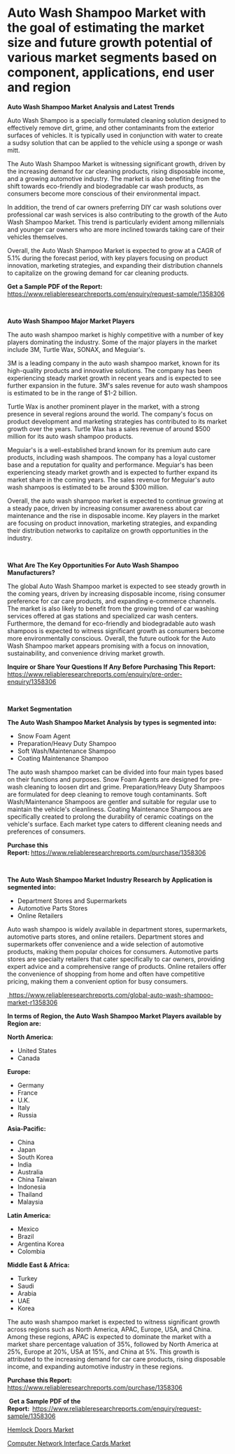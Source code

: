 <p><h1>Auto Wash Shampoo Market with the goal of estimating the market size and future growth potential of various market segments based on component, applications, end user and region</h1></p><p><strong>Auto Wash Shampoo Market Analysis and Latest Trends</strong></p>
<p><p>Auto Wash Shampoo is a specially formulated cleaning solution designed to effectively remove dirt, grime, and other contaminants from the exterior surfaces of vehicles. It is typically used in conjunction with water to create a sudsy solution that can be applied to the vehicle using a sponge or wash mitt.</p><p>The Auto Wash Shampoo Market is witnessing significant growth, driven by the increasing demand for car cleaning products, rising disposable income, and a growing automotive industry. The market is also benefiting from the shift towards eco-friendly and biodegradable car wash products, as consumers become more conscious of their environmental impact.</p><p>In addition, the trend of car owners preferring DIY car wash solutions over professional car wash services is also contributing to the growth of the Auto Wash Shampoo Market. This trend is particularly evident among millennials and younger car owners who are more inclined towards taking care of their vehicles themselves.</p><p>Overall, the Auto Wash Shampoo Market is expected to grow at a CAGR of 5.1% during the forecast period, with key players focusing on product innovation, marketing strategies, and expanding their distribution channels to capitalize on the growing demand for car cleaning products.</p></p>
<p><strong>Get a Sample PDF of the Report:&nbsp;</strong> <a href="https://www.reliableresearchreports.com/enquiry/request-sample/1358306">https://www.reliableresearchreports.com/enquiry/request-sample/1358306</a></p>
<p>&nbsp;</p>
<p><strong>Auto Wash Shampoo Major Market Players</strong></p>
<p><p>The auto wash shampoo market is highly competitive with a number of key players dominating the industry. Some of the major players in the market include 3M, Turtle Wax, SONAX, and Meguiar's. </p><p>3M is a leading company in the auto wash shampoo market, known for its high-quality products and innovative solutions. The company has been experiencing steady market growth in recent years and is expected to see further expansion in the future. 3M's sales revenue for auto wash shampoos is estimated to be in the range of $1-2 billion.</p><p>Turtle Wax is another prominent player in the market, with a strong presence in several regions around the world. The company's focus on product development and marketing strategies has contributed to its market growth over the years. Turtle Wax has a sales revenue of around $500 million for its auto wash shampoo products.</p><p>Meguiar's is a well-established brand known for its premium auto care products, including wash shampoos. The company has a loyal customer base and a reputation for quality and performance. Meguiar's has been experiencing steady market growth and is expected to further expand its market share in the coming years. The sales revenue for Meguiar's auto wash shampoos is estimated to be around $300 million.</p><p>Overall, the auto wash shampoo market is expected to continue growing at a steady pace, driven by increasing consumer awareness about car maintenance and the rise in disposable income. Key players in the market are focusing on product innovation, marketing strategies, and expanding their distribution networks to capitalize on growth opportunities in the industry.</p></p>
<p>&nbsp;</p>
<p><strong>What Are The Key Opportunities For Auto Wash Shampoo Manufacturers?</strong></p>
<p><p>The global Auto Wash Shampoo market is expected to see steady growth in the coming years, driven by increasing disposable income, rising consumer preference for car care products, and expanding e-commerce channels. The market is also likely to benefit from the growing trend of car washing services offered at gas stations and specialized car wash centers. Furthermore, the demand for eco-friendly and biodegradable auto wash shampoos is expected to witness significant growth as consumers become more environmentally conscious. Overall, the future outlook for the Auto Wash Shampoo market appears promising with a focus on innovation, sustainability, and convenience driving market growth.</p></p>
<p><strong>Inquire or Share Your Questions If Any Before Purchasing This Report:</strong> <a href="https://www.reliableresearchreports.com/enquiry/pre-order-enquiry/1358306">https://www.reliableresearchreports.com/enquiry/pre-order-enquiry/1358306</a></p>
<p>&nbsp;</p>
<p><strong>Market Segmentation</strong></p>
<p><strong>The Auto Wash Shampoo Market Analysis by types is segmented into:</strong></p>
<p><ul><li>Snow Foam Agent</li><li>Preparation/Heavy Duty Shampoo</li><li>Soft Wash/Maintenance Shampoo</li><li>Coating Maintenance Shampoo</li></ul></p>
<p><p>The auto wash shampoo market can be divided into four main types based on their functions and purposes. Snow Foam Agents are designed for pre-wash cleaning to loosen dirt and grime. Preparation/Heavy Duty Shampoos are formulated for deep cleaning to remove tough contaminants. Soft Wash/Maintenance Shampoos are gentler and suitable for regular use to maintain the vehicle's cleanliness. Coating Maintenance Shampoos are specifically created to prolong the durability of ceramic coatings on the vehicle's surface. Each market type caters to different cleaning needs and preferences of consumers.</p></p>
<p><strong>Purchase this Report:&nbsp;</strong><a href="https://www.reliableresearchreports.com/purchase/1358306">https://www.reliableresearchreports.com/purchase/1358306</a></p>
<p>&nbsp;</p>
<p><strong>The Auto Wash Shampoo Market Industry Research by Application is segmented into:</strong></p>
<p><ul><li>Department Stores and Supermarkets</li><li>Automotive Parts Stores</li><li>Online Retailers</li></ul></p>
<p><p>Auto wash shampoo is widely available in department stores, supermarkets, automotive parts stores, and online retailers. Department stores and supermarkets offer convenience and a wide selection of automotive products, making them popular choices for consumers. Automotive parts stores are specialty retailers that cater specifically to car owners, providing expert advice and a comprehensive range of products. Online retailers offer the convenience of shopping from home and often have competitive pricing, making them a convenient option for busy consumers.</p></p>
<p><a href="https://www.reliableresearchreports.com/global-auto-wash-shampoo-market-r1358306">&nbsp;https://www.reliableresearchreports.com/global-auto-wash-shampoo-market-r1358306</a></p>
<p><strong>In terms of Region, the Auto Wash Shampoo Market Players available by Region are:</strong></p>
<p>
    <p> <strong> North America: </strong>
        <ul>
            <li>United States</li>
            <li>Canada</li>
        </ul>
        </p> 
    <p> <strong> Europe: </strong>
        <ul>
            <li>Germany</li>
            <li>France</li>
            <li>U.K.</li>
            <li>Italy</li>
            <li>Russia</li>
        </ul>
        </p> 
    <p> <strong> Asia-Pacific: </strong>
        <ul>
            <li>China</li>
            <li>Japan</li>
            <li>South Korea</li>
            <li>India</li>
            <li>Australia</li>
            <li>China Taiwan</li>
            <li>Indonesia</li>
            <li>Thailand</li>
            <li>Malaysia</li>
        </ul>
        </p> 
    <p> <strong> Latin America: </strong>
        <ul>
            <li>Mexico</li>
            <li>Brazil</li>
            <li>Argentina Korea</li>
            <li>Colombia</li>
        </ul>
        </p> 
    <p> <strong> Middle East & Africa: </strong>
        <ul>
            <li>Turkey</li>
            <li>Saudi</li>
            <li>Arabia</li>
            <li>UAE</li>
            <li>Korea</li>
        </ul>
    </p>
    </p>
<p><p>The auto wash shampoo market is expected to witness significant growth across regions such as North America, APAC, Europe, USA, and China. Among these regions, APAC is expected to dominate the market with a market share percentage valuation of 35%, followed by North America at 25%, Europe at 20%, USA at 15%, and China at 5%. This growth is attributed to the increasing demand for car care products, rising disposable income, and expanding automotive industry in these regions.</p></p>
<p><strong>Purchase this Report: </strong><a href="https://www.reliableresearchreports.com/purchase/1358306">https://www.reliableresearchreports.com/purchase/1358306</a></p>
<p>&nbsp;<strong>Get a Sample PDF of the Report:&nbsp;&nbsp;</strong><a href="https://www.reliableresearchreports.com/enquiry/request-sample/1358306">https://www.reliableresearchreports.com/enquiry/request-sample/1358306</a></p>
<p><strong></strong></p>
<p><p><a href="https://view.publitas.com/reportprime-1/insights-into-the-hemlock-doors-market-size-which-is-expanding-with-a-10-5-cagr-from-2024-2031/">Hemlock Doors Market</a></p><p><a href="https://github.com/ernidarwin455/Market-Research-Report-List-1/blob/main/computer-network-interface-cards-market.md">Computer Network Interface Cards Market</a></p></p>